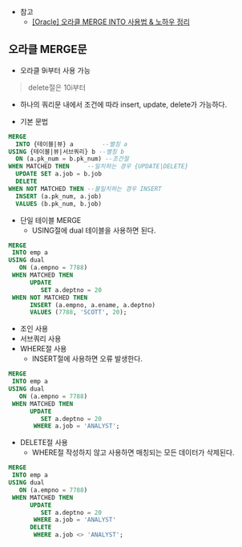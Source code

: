 - 참고
  - [[Oracle] 오라클 MERGE INTO 사용법 & 노하우 정리](https://gent.tistory.com/406)

## 오라클 MERGE문
- 오라클 9i부터 사용 가능
> delete절은 10i부터
- 하나의 쿼리문 내에서 조건에 따라 insert, update, delete가 가능하다.

- 기본 문법
```sql
MERGE
  INTO {테이블|뷰} a        --별칭 a
USING {테이블|뷰|서브쿼리} b --별칭 b
  ON (a.pk_num = b.pk_num) --조건절
WHEN MATCHED THEN     --일치하는 경우 {UPDATE|DELETE}
  UPDATE SET a.job = b.job
  DELETE
WHEN NOT MATCHED THEN --불일치하는 경우 INSERT
  INSERT (a.pk_num, a.job)
  VALUES (b.pk_num, b.job)
```

- 단일 테이블 MERGE
  - USING절에 dual 테이블을 사용하면 된다.
```SQL
MERGE 
 INTO emp a
USING dual
   ON (a.empno = 7788)
 WHEN MATCHED THEN
      UPDATE
         SET a.deptno = 20
 WHEN NOT MATCHED THEN
      INSERT (a.empno, a.ename, a.deptno)
      VALUES (7788, 'SCOTT', 20);
```

- 조인 사용
- 서브쿼리 사용
- WHERE절 사용
  - INSERT절에 사용하면 오류 발생한다.
```SQL
MERGE 
 INTO emp a
USING dual
   ON (a.empno = 7788)
 WHEN MATCHED THEN
      UPDATE
         SET a.deptno = 20
       WHERE a.job = 'ANALYST';
```

- DELETE절 사용
  - WHERE절 작성하지 않고 사용하면 매칭되는 모든 데이터가 삭제된다.
```SQL
MERGE 
 INTO emp a
USING dual
   ON (a.empno = 7788)
 WHEN MATCHED THEN
      UPDATE
         SET a.deptno = 20
       WHERE a.job = 'ANALYST'
      DELETE
       WHERE a.job <> 'ANALYST';
```
